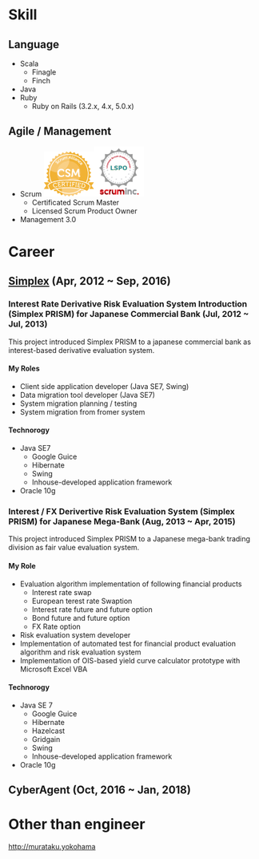 # Skill

## Language
* Scala
  * Finagle
  * Finch
* Java
* Ruby
  * Ruby on Rails (3.2.x, 4.x, 5.0.x)

## Agile / Management
* Scrum
<img src='./csm.png' width='100'><img src='./lspo.png' width='100'>
  * Certificated Scrum Master 
  * Licensed Scrum Product Owner 
* Management 3.0

# Career

## [Simplex](http://www.simplex.ne.jp) (Apr, 2012 ~ Sep, 2016)

### Interest Rate Derivative Risk Evaluation System Introduction (Simplex PRISM) for Japanese Commercial Bank (Jul, 2012 ~ Jul, 2013)
This project introduced Simplex PRISM to a japanese commercial bank as interest-based derivative evaluation system.

#### My Roles
* Client side application developer (Java SE7, Swing)
* Data migration tool developer (Java SE7)
* System migration planning / testing
* System migration from fromer system

#### Technorogy
* Java SE7
  * Google Guice
  * Hibernate
  * Swing
  * Inhouse-developed application framework
* Oracle 10g

### Interest / FX Derivertive Risk Evaluation System (Simplex PRISM) for Japanese Mega-Bank (Aug, 2013 ~ Apr, 2015)
This project introduced Simplex PRISM to a Japanese mega-bank trading division as fair value evaluation system.

#### My Role
* Evaluation algorithm implementation of following financial products
  * Interest rate swap
  * European terest rate Swaption
  * Interest rate future and future option
  * Bond future and future option
  * FX Rate option
* Risk evaluation system developer
* Implementation of automated test for financial product evaluation algorithm and risk evaluation system
* Implementation of OIS-based yield curve calculator prototype with Microsoft Excel VBA

#### Technorogy
* Java SE 7
  * Google Guice
  * Hibernate
  * Hazelcast
  * Gridgain
  * Swing
  * Inhouse-developed application framework
* Oracle 10g

## CyberAgent (Oct, 2016 ~ Jan, 2018)

# Other than engineer
http://murataku.yokohama

